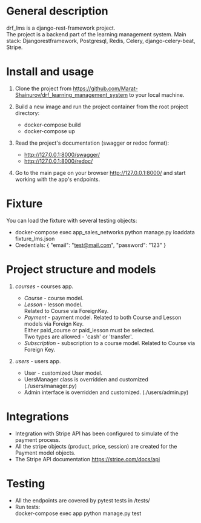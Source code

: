 # General description
drf_lms is a django-rest-framework project. \
The project is a backend part of the learning management system.
Main stack: Djangorestframework, Postgresql, Redis, Celery, django-celery-beat, Stripe.

# Install and usage
1. Clone the project from https://github.com/Marat-Shainurov/drf_learning_management_system to your local machine.

2. Build a new image and run the project container from the root project directory:
   - docker-compose build
   - docker-compose up

3. Read the project's documentation (swagger or redoc format):
   - http://127.0.0.1:8000/swagger/
   - http://127.0.0.1:8000/redoc/

4. Go to the main page on your browser http://127.0.0.1:8000/ and start working with the app's endpoints.

# Fixture
You can load the fixture with several testing objects:
  - docker-compose exec app_sales_networks python manage.py loaddata fixture_lms.json
  - Credentials: 
    {
      "email": "test@mail.com",
      "password": "123"
    }

# Project structure and models
1. *courses* - courses app.
   - *Course* - course model. 
   - *Lesson* - lesson model.\
     Related to Course via ForeignKey.
   - *Payment* - payment model.
     Related to both Course and Lesson models via Foreign Key.\
     Either paid_course or paid_lesson must be selected.\
     Two types are allowed - 'cash' or 'transfer'.
   - *Subscription* - subscription to a course model.
     Related to Course via Foreign Key.

2. *users* - users app.
   - User - customized User model.
   - UersManager class is overridden and customized (./users/manager.py)
   - Admin interface is overridden and customized. (./users/admin.py)

# Integrations
- Integration with Stripe API has been configured to simulate of the payment process.
- All the stripe objects (product, price, session) are created for the Payment model objects.
- The Stripe API documentation https://stripe.com/docs/api

# Testing
- All the endpoints are covered by pytest tests in <app>/tests/
- Run tests:\
  docker-compose exec app python manage.py test

